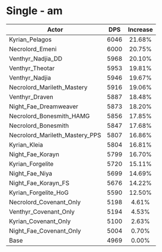 # Single - am
| Actor | DPS | Increase |
|---|:---:|:---:|
|Kyrian_Pelagos|6046|21.68%|
|Necrolord_Emeni|6000|20.75%|
|Venthyr_Nadjia_DD|5968|20.10%|
|Venthyr_Theotar|5953|19.81%|
|Venthyr_Nadjia|5946|19.67%|
|Necrolord_Marileth_Mastery|5916|19.06%|
|Venthyr_Draven|5887|18.48%|
|Night_Fae_Dreamweaver|5873|18.20%|
|Necrolord_Bonesmith_HAMG|5856|17.85%|
|Necrolord_Bonesmith|5847|17.68%|
|Necrolord_Marileth_Mastery_PPS|5807|16.86%|
|Kyrian_Kleia|5804|16.81%|
|Night_Fae_Korayn|5799|16.70%|
|Kyrian_Forgelite|5720|15.11%|
|Night_Fae_Niya|5699|14.69%|
|Night_Fae_Korayn_FS|5676|14.22%|
|Kyrian_Forgelite_HoG|5590|12.50%|
|Necrolord_Covenant_Only|5198|4.61%|
|Venthyr_Covenant_Only|5194|4.53%|
|Kyrian_Covenant_Only|5100|2.63%|
|Night_Fae_Covenant_Only|5004|0.70%|
|Base|4969|0.00%|

